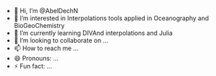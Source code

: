 - 👋 Hi, I’m @AbelDechN
- 👀 I’m interested in Interpolations tools applied in Oceanography and BioGeoChemistry
- 🌱 I’m currently learning DIVAnd interpolations and Julia 
- 💞️ I’m looking to collaborate on ...
- 📫 How to reach me ...
- 😄 Pronouns: ...
- ⚡ Fun fact: ...

<!---
AbelDechN/AbelDechN is a ✨ special ✨ repository because its `README.md` (this file) appears on your GitHub profile.
You can click the Preview link to take a look at your changes.
--->
